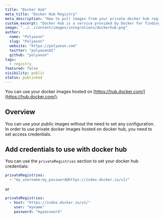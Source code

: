```yaml
---
title: "Docker Hub"
meta_title: "Docker Hub Registry"
meta_description: "How to pull images from your private docker hub registry."
custom_excerpt: "Docker Hub is a service provided by Docker for finding and sharing container images with your team. Docker Hub is the world's largest library and community for container images"
image: "../../content/images/integrations/dockerhub.png"
author:
  name: "Polyaxon"
  slug: "Polyaxon"
  website: "https://polyaxon.com"
  twitter: "polyaxonAI"
  github: "polyaxon"
tags: 
  - registry
featured: false
visibility: public
status: published
---
```


You can use your docker images hosted on [https://hub.docker.com/](https://hub.docker.com/).


## Overview

You can use your public images without the need to set any configuration. In order to use private docker images hosted on docker hub, you need to set access credentials. 

## Add credentials to use with docker hub

You can use the `privateRegistries` section to set your docker hub credentials:

```yaml
privateRegistries:
  - "my_username:my_password@https://index.docker.io/v1/"
```

or 

```yaml
privateRegistries:
  - host: "https://index.docker.io/v1/"
    user: "myname"
    password: "mypassword"
```
